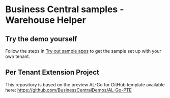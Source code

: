 # Business Central samples - Warehouse Helper

## Try the demo yourself 

Follow the steps in [Try out sample apps](https://github.com/BusinessCentralDemos/AL-Go/blob/main/Scenarios/TryPowerPlatformSamples.md) to get the sample set up with your own tenant.

## Per Tenant Extension Project
This repository is based on the preview AL-Go for GitHub template available here: https://github.com/BusinessCentralDemos/AL-Go-PTE
